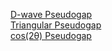 <a href="dwaveEg.html">D-wave Pseudogap</a>
<br>
<a href="dwaveTriangleEg - Copy2.html">Triangular Pseudogap</a>
<br>
<a href="dwaveCosEg.html">cos(2&theta;) Pseudogap</a>
